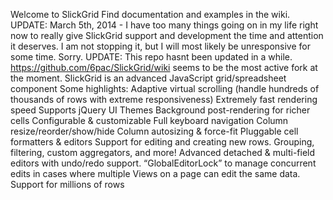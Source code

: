 Welcome to SlickGrid Find documentation and examples in the wiki. UPDATE: March 5th, 2014 - I have too many things going on in my life right now to really give SlickGrid support and development the time and attention it deserves. I am not stopping it, but I will most likely be unresponsive for some time. Sorry. UPDATE: This repo hasnt been updated in a while. https://github.com/6pac/SlickGrid/wiki seems to be the most active fork at the moment. SlickGrid is an advanced JavaScript grid/spreadsheet component Some highlights: Adaptive virtual scrolling (handle hundreds of thousands of rows with extreme responsiveness) Extremely fast rendering speed Supports jQuery UI Themes Background post-rendering for richer cells Configurable & customizable Full keyboard navigation Column resize/reorder/show/hide Column autosizing & force-fit Pluggable cell formatters & editors Support for editing and creating new rows. Grouping, filtering, custom aggregators, and more! Advanced detached & multi-field editors with undo/redo support. “GlobalEditorLock” to manage concurrent edits in cases where multiple Views on a page can edit the same data. Support for millions of rows